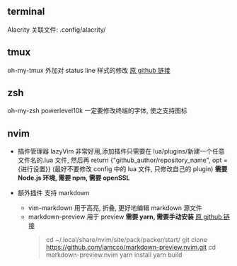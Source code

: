 ## terminal
Alacrity
关联文件: .config/alacrity/

## tmux
oh-my-tmux
外加对 status line 样式的修改
[原 github 链接](https://github.com/Jaxx4Fun/.tmux/blob/master/.tmux.conf.local)

## zsh
oh-my-zsh
powerlevel10k
一定要修改终端的字体, 使之支持图标

## nvim
- 插件管理器
  lazyVim 非常好用,添加插件只需要在 lua/plugins/新建一个任意文件名的.lua 文件,
  然后再 return {"github_author/repository_name", opt = {进行设置}}
  (最好不要修改 config 中的 lua 文件, 只修改自己的 plugin)
  **需要 Node.js 环境, 需要 npm, 需要 openSSL**

- 额外插件 
  支持 markdown 
  - vim-markdown
    用于高亮, 折叠, 更好地编辑 markdown 源文件
  - markdown-preview
    用于 preview
    **需要 yarn, 需要手动安装**
    [原 github 链接](https://github.com/iamcco/markdown-preview.nvim)
    > cd ~/.local/share/nvim/site/pack/packer/start/
    > git clone https://github.com/iamcco/markdown-preview.nvim.git
    > cd markdown-preview.nvim
    > yarn install
    > yarn build
